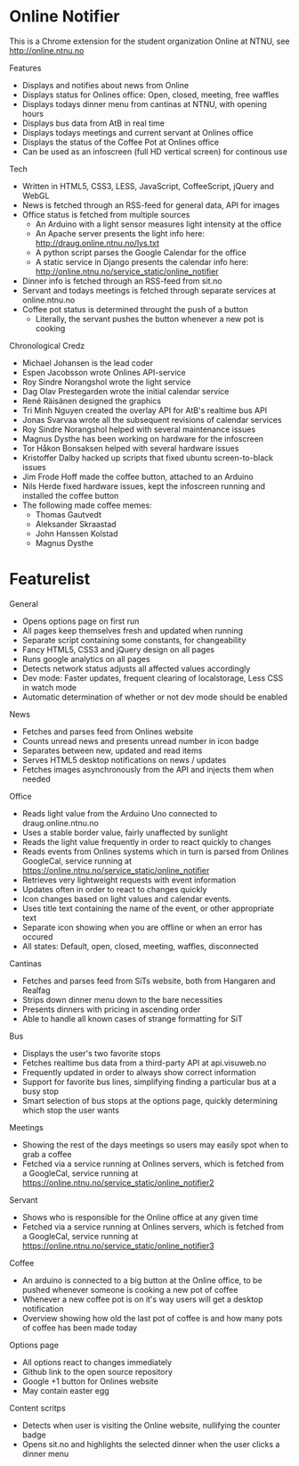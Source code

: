 # Online Notifier

This is a Chrome extension for the student organization Online at NTNU, see http://online.ntnu.no

Features

- Displays and notifies about news from Online
- Displays status for Onlines office: Open, closed, meeting, free waffles
- Displays todays dinner menu from cantinas at NTNU, with opening hours
- Displays bus data from AtB in real time
- Displays todays meetings and current servant at Onlines office
- Displays the status of the Coffee Pot at Onlines office
- Can be used as an infoscreen (full HD vertical screen) for continous use

Tech

- Written in HTML5, CSS3, LESS, JavaScript, CoffeeScript, jQuery and WebGL
- News is fetched through an RSS-feed for general data, API for images
- Office status is fetched from multiple sources
    - An Arduino with a light sensor measures light intensity at the office
    - An Apache server presents the light info here: http://draug.online.ntnu.no/lys.txt
    - A python script parses the Google Calendar for the office
    - A static service in Django presents the calendar info here: http://online.ntnu.no/service_static/online_notifier
- Dinner info is fetched through an RSS-feed from sit.no
- Servant and todays meetings is fetched through separate services at online.ntnu.no
- Coffee pot status is determined throught the push of a button
	- Literally, the servant pushes the button whenever a new pot is cooking

Chronological Credz

- Michael Johansen is the lead coder
- Espen Jacobsson wrote Onlines API-service
- Roy Sindre Norangshol wrote the light service
- Dag Olav Prestegarden wrote the initial calendar service
- René Räisänen designed the graphics
- Tri Minh Nguyen created the overlay API for AtB's realtime bus API
- Jonas Svarvaa wrote all the subsequent revisions of calendar services
- Roy Sindre Norangshol helped with several maintenance issues
- Magnus Dysthe has been working on hardware for the infoscreen
- Tor Håkon Bonsaksen helped with several hardware issues
- Kristoffer Dalby hacked up scripts that fixed ubuntu screen-to-black issues
- Jim Frode Hoff made the coffee button, attached to an Arduino
- Nils Herde fixed hardware issues, kept the infoscreen running and installed the coffee button
- The following made coffee memes:
	- Thomas Gautvedt
	- Aleksander Skraastad
	- John Hanssen Kolstad
	- Magnus Dysthe

# Featurelist

General

- Opens options page on first run
- All pages keep themselves fresh and updated when running
- Separate script containing some constants, for changeability
- Fancy HTML5, CSS3 and jQuery design on all pages
- Runs google analytics on all pages
- Detects network status adjusts all affected values accordingly
- Dev mode: Faster updates, frequent clearing of localstorage, Less CSS in watch mode
- Automatic determination of whether or not dev mode should be enabled

News

- Fetches and parses feed from Onlines website
- Counts unread news and presents unread number in icon badge
- Separates between new, updated and read items
- Serves HTML5 desktop notifications on news / updates
- Fetches images asynchronously from the API and injects them when needed

Office

- Reads light value from the Arduino Uno connected to draug.online.ntnu.no
- Uses a stable border value, fairly unaffected by sunlight
- Reads the light value frequently in order to react quickly to changes
- Reads events from Onlines systems which in turn is parsed from Onlines GoogleCal, service running at https://online.ntnu.no/service_static/online_notifier
- Retrieves very lightweight requests with event information
- Updates often in order to react to changes quickly
- Icon changes based on light values and calendar events.
- Uses title text containing the name of the event, or other appropriate text
- Separate icon showing when you are offline or when an error has occured
- All states: Default, open, closed, meeting, waffles, disconnected

Cantinas

- Fetches and parses feed from SiTs website, both from Hangaren and Realfag
- Strips down dinner menu down to the bare necessities
- Presents dinners with pricing in ascending order
- Able to handle all known cases of strange formatting for SiT

Bus

- Displays the user's two favorite stops
- Fetches realtime bus data from a third-party API at api.visuweb.no
- Frequently updated in order to always show correct information
- Support for favorite bus lines, simplifying finding a particular bus at a busy stop
- Smart selection of bus stops at the options page, quickly determining which stop the user wants

Meetings

- Showing the rest of the days meetings so users may easily spot when to grab a coffee
- Fetched via a service running at Onlines servers, which is fetched from a GoogleCal, service running at https://online.ntnu.no/service_static/online_notifier2

Servant

- Shows who is responsible for the Online office at any given time
- Fetched via a service running at Onlines servers, which is fetched from a GoogleCal, service running at https://online.ntnu.no/service_static/online_notifier3

Coffee

- An arduino is connected to a big button at the Online office, to be pushed whenever someone is cooking a new pot of coffee
- Whenever a new coffee pot is on it's way users will get a desktop notification
- Overview showing how old the last pot of coffee is and how many pots of coffee has been made today

Options page

- All options react to changes immediately
- Github link to the open source repository
- Google +1 button for Onlines website
- May contain easter egg

Content scritps

- Detects when user is visiting the Online website, nullifying the counter badge
- Opens sit.no and highlights the selected dinner when the user clicks a dinner menu
